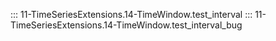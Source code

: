 ::: 11-TimeSeriesExtensions.14-TimeWindow.test_interval
::: 11-TimeSeriesExtensions.14-TimeWindow.test_interval_bug
